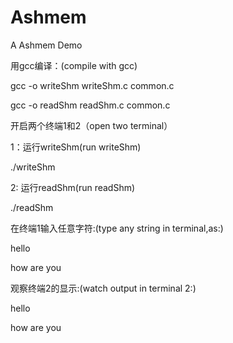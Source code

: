 # Ashmem
A Ashmem Demo

用gcc编译：(compile with gcc)

gcc -o writeShm writeShm.c common.c

gcc -o readShm readShm.c common.c


开启两个终端1和2（open two terminal）

1：运行writeShm(run writeShm)

./writeShm


2: 运行readShm(run readShm) 

./readShm


在终端1输入任意字符:(type any string in terminal,as:)

hello

how are you

观察终端2的显示:(watch output in terminal 2:)

hello

how are you

